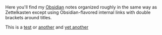 Here you'll find my [Obsidian](./Obsidian) notes organized roughly in the same way as Zettelkasten except using Obsidian-flavored internal links with double brackets around titles.

This is a [test](Obsidian) or [another](./Obsidian.md) and [yet another](Obsidian.md)

